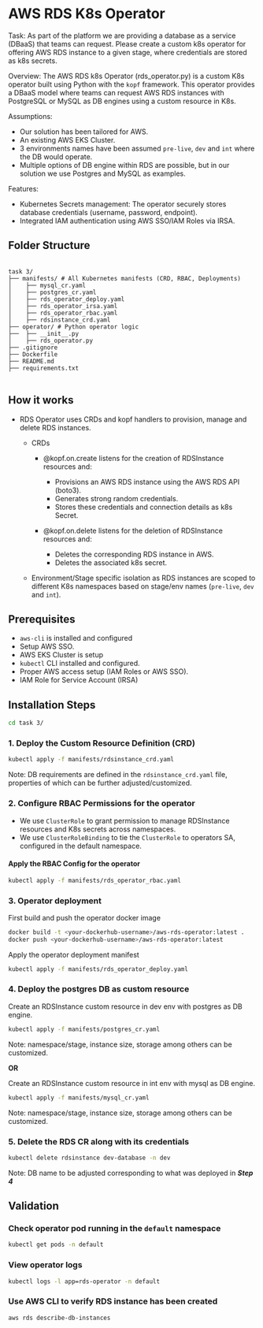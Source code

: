 # AWS RDS K8s Operator

Task: As part of the platform we are providing a database as a service (DBaaS) that teams can request. Please create a custom 
k8s operator for offering AWS RDS instance to a given stage, where credentials are stored as k8s secrets.

Overview: The AWS RDS k8s Operator (rds_operator.py) is a custom K8s operator built using Python with the `kopf` framework. This operator
provides a DBaaS model where teams can request AWS RDS instances with PostgreSQL or MySQL as DB engines using a
custom resource in K8s.

Assumptions: 
- Our solution has been tailored for AWS.
- An existing AWS EKS Cluster.
- 3 environments names have been assumed `pre-live`, `dev` and `int` where the DB would operate.
- Multiple options of DB engine within RDS are possible, but in our solution we use Postgres and MySQL as examples.

Features:
- Kubernetes Secrets management: The operator securely stores database credentials (username, password, endpoint).
- Integrated IAM authentication using AWS SSO/IAM Roles via IRSA.

## Folder Structure
<pre> <code>
task 3/
├── manifests/ # All Kubernetes manifests (CRD, RBAC, Deployments) 
│    ├── mysql_cr.yaml
│    ├── postgres_cr.yaml
│    ├── rds_operator_deploy.yaml  
│    ├── rds_operator_irsa.yaml  
│    ├── rds_operator_rbac.yaml 
│    ├── rdsinstance_crd.yaml 
├── operator/ # Python operator logic 
├──  ├── __init__.py 
│    ├── rds_operator.py
├── .gitignore
├── Dockerfile 
├── README.md 
├── requirements.txt
</code> </pre>

## How it works
- RDS Operator uses CRDs and kopf handlers to provision, manage and delete RDS instances.
  - CRDs
    - @kopf.on.create listens for the creation of RDSInstance resources and:
      - Provisions an AWS RDS instance using the AWS RDS API (boto3).
      - Generates strong random credentials. 
      - Stores these credentials and connection details as k8s Secret.

    - @kopf.on.delete listens for the deletion of RDSInstance resources and:
      - Deletes the corresponding RDS instance in AWS. 
      - Deletes the associated k8s secret.
  
  - Environment/Stage specific isolation as RDS instances are scoped to different K8s namespaces based on stage/env names
    (`pre-live`, `dev` and `int`).

## Prerequisites
- `aws-cli` is installed and configured
- Setup AWS SSO.
- AWS EKS Cluster is setup
- `kubectl` CLI installed and configured.
- Proper AWS access setup (IAM Roles or AWS SSO).
- IAM Role for Service Account (IRSA)

## Installation Steps
```bash
cd task 3/
```
### 1. Deploy the Custom Resource Definition (CRD)
```bash
kubectl apply -f manifests/rdsinstance_crd.yaml
```
Note: DB requirements are defined in the `rdsinstance_crd.yaml` file, properties of which can be further adjusted/customized.

### 2. Configure RBAC Permissions for the operator
- We use `ClusterRole` to grant permission to manage RDSInstance resources and K8s secrets across namespaces.
- We use `ClusterRoleBinding` to tie the `ClusterRole` to operators SA, configured in the default namespace.
#### Apply the RBAC Config for the operator
```bash
kubectl apply -f manifests/rds_operator_rbac.yaml
```

### 3. Operator deployment
First build and push the operator docker image
```bash
docker build -t <your-dockerhub-username>/aws-rds-operator:latest .
docker push <your-dockerhub-username>/aws-rds-operator:latest
```

Apply the operator deployment manifest
```bash
kubectl apply -f manifests/rds_operator_deploy.yaml
```

### 4. Deploy the postgres DB as custom resource
Create an RDSInstance custom resource in dev env with postgres as DB engine.
```bash
kubectl apply -f manifests/postgres_cr.yaml
```
Note: namespace/stage, instance size, storage among others can be customized.

**OR**

Create an RDSInstance custom resource in int env with mysql as DB engine.
```bash
kubectl apply -f manifests/mysql_cr.yaml
```
Note: namespace/stage, instance size, storage among others can be customized.

### 5. Delete the RDS CR along with its credentials
```bash
kubectl delete rdsinstance dev-database -n dev
```
Note: DB name to be adjusted corresponding to what was deployed in ***Step 4***

## Validation
### Check operator pod running in the `default` namespace
```bash
kubectl get pods -n default
```
### View operator logs
```bash
kubectl logs -l app=rds-operator -n default
```
### Use AWS CLI to verify RDS instance has been created
```bash
aws rds describe-db-instances
```


